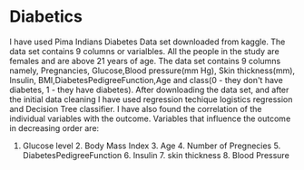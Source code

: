 # Diabetics
I have used Pima Indians Diabetes Data set downloaded from kaggle. The data set contains 9 columns or varialbles. All the people in the study are females and are above 21 years of age. The data set contains 9 columns namely, Pregnancies, Glucose,Blood pressure(mm Hg), Skin thickness(mm), Insulin, BMI,DiabetesPedigreeFunction,Age and class(0 - they don't have diabetes, 1 - they have diabetes). 
After downloading the data set, and after the initial data cleaning I have used regression techique logistics regression and Decision Tree classifier. 
I have also found the correlation of the individual variables with the outcome.
Variables that influence the outcome in decreasing order are:
1. Glucose level 2. Body Mass Index 3. Age 4. Number of Pregnecies 5. DiabetesPedigreeFunction 6. Insulin 7. skin thickness 8. Blood Pressure
